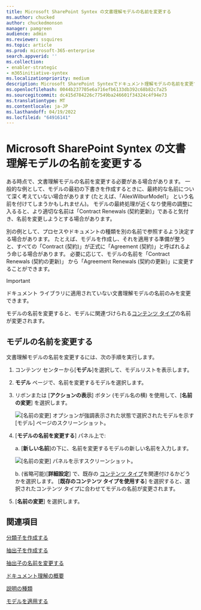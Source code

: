 ```yaml
---
title: Microsoft SharePoint Syntex の文書理解モデルの名前を変更する
ms.author: chucked
author: chuckedmonson
manager: pamgreen
audience: admin
ms.reviewer: ssquires
ms.topic: article
ms.prod: microsoft-365-enterprise
search.appverid: ''
ms.collection:
- enabler-strategic
- m365initiative-syntex
ms.localizationpriority: medium
description: Microsoft SharePoint Syntexでドキュメント理解モデルの名前を変更する方法と理由について説明します。
ms.openlocfilehash: 0044b237705e6a716efb6133db392c68b82c7a25
ms.sourcegitcommit: dc415d784226c77549ba246601f34324c4f94e73
ms.translationtype: MT
ms.contentlocale: ja-JP
ms.lasthandoff: 04/19/2022
ms.locfileid: "64916141"
---
```

# <a name="rename-a-model-in-microsoft-sharepoint-syntex"></a>Microsoft SharePoint Syntex の文書理解モデルの名前を変更する

ある時点で、文書理解モデルの名前を変更する必要がある場合があります。 一般的な例として、モデルの最初の下書きを作成するときに、最終的な名前について深く考えていない場合があります (たとえば、「AlexWilburModel1」 という名前を付けてしまうかもしれません)。 モデルの最終処理が近くなり使用の調整に入るると、より適切な名前は「Contract Renewals (契約更新)」であると気付き、名前を変更しようとする場合があります。  

別の例として、プロセスやドキュメントの種類を別の名前で参照するよう決定する場合があります。 たとえば、モデルを作成し、それを適用する準備が整うと、すべての「Contract (契約)」が正式に「Agreement (契約)」と呼ばれるよう命じる場合があります。 必要に応じて、モデルの名前を「Contract Renewals (契約の更新)」 から「Agreement Renewals (契約の更新)」に変更することができます。

> [!IMPORTANT]
> ドキュメント ライブラリに適用されていない文書理解モデルの名前のみを変更できます。 

モデルの名前を変更すると、モデルに関連づけられる[コンテンツ タイプ](/sharepoint/governance/content-type-and-workflow-planning#content-type-overview)の名前が変更されます。

## <a name="rename-a-model"></a>モデルの名前を変更する

文書理解モデルの名前を変更するには、次の手順を実行します。

1. コンテンツ センターから[**モデル**]を選択して、モデルリストを表示します。

2. **モデル** ページで、名前を変更するモデルを選択します。

3. リボンまたは [**アクションの表示**] ボタン (モデル名の横) を使用して、[**名前の変更**] を選択します。 </br>

    ![[名前の変更] オプションが強調表示された状態で選択されたモデルを示す [モデル] ページのスクリーンショット。](../media/content-understanding/select-model-rename-both.png) </br>

4. [**モデルの名前を変更する**] パネル上で: 

   a. [**新しい名前**]の下に、名前を変更するモデルの新しい名前を入力します。</br>

    ![[名前の変更] パネルを示すスクリーンショット。](../media/content-understanding/rename-model-panel.png) </br>

   b. (省略可能)[**詳細設定**] で、既存の [コンテンツ タイプ](/sharepoint/governance/content-type-and-workflow-planning#content-type-overview)を関連付けるかどうかを選択します。 [**既存のコンテンツ タイプを使用する**] を選択すると、選択されたコンテンツ タイプに合わせてモデルの名前が変更されます。

5. [**名前の変更**] を選択します。

## <a name="see-also"></a>関連項目
[分類子を作成する](create-a-classifier.md)

[抽出子を作成する](create-an-extractor.md)

[抽出子の名前を変更する](rename-an-extractor.md)

[ドキュメント理解の概要](document-understanding-overview.md)

[説明の種類](explanation-types-overview.md)

[モデルを適用する](apply-a-model.md) 
